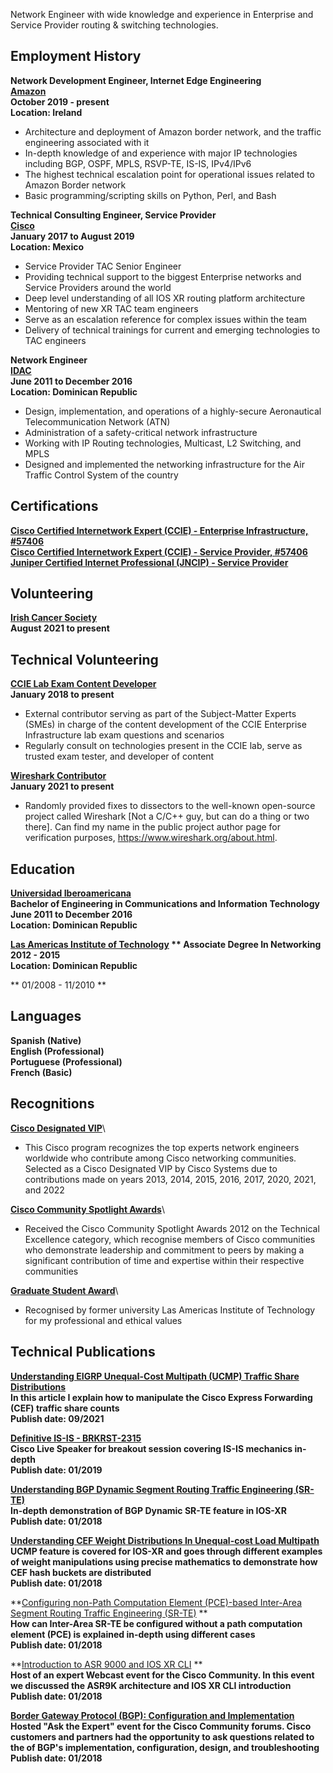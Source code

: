 Network Engineer with wide knowledge and experience in Enterprise and Service Provider routing & switching technologies.

## Employment History

**Network Development Engineer, Internet Edge Engineering**\
**[Amazon](https://aws.amazon.com/)**\
**October 2019 - present**\
**Location: Ireland**

* Architecture and deployment of Amazon border network, and the traffic engineering associated with it
* In-depth knowledge of and experience with major IP technologies including BGP, OSPF, MPLS, RSVP-TE, IS-IS, IPv4/IPv6
* The highest technical escalation point for operational issues related to Amazon Border network
* Basic programming/scripting skills on Python, Perl, and Bash

**Technical Consulting Engineer, Service Provider**\
**[Cisco](cisco.com/)**\
**January 2017 to August 2019**\
**Location: Mexico**

* Service Provider TAC Senior Engineer
* Providing technical support to the biggest Enterprise networks and Service Providers around the world
* Deep level understanding of all IOS XR routing platform architecture
* Mentoring of new XR TAC team engineers
* Serve as an escalation reference for complex issues within the team
* Delivery of technical trainings for current and emerging technologies to TAC engineers

**Network Engineer**\
**[IDAC](https://www.idac.gob.do/)**\
**June 2011 to December 2016**\
**Location: Dominican Republic**

* Design, implementation, and operations of a highly-secure Aeronautical Telecommunication Network (ATN)
* Administration of a safety-critical network infrastructure
* Working with IP Routing technologies, Multicast, L2 Switching, and MPLS
* Designed and implemented the networking infrastructure for the Air Traffic Control System of the country

## Certifications

**[Cisco Certified Internetwork Expert (CCIE) - Enterprise Infrastructure, #57406](https://www.cisco.com/c/en/us/training-events/training-certifications/certifications/expert.html)**\
**[Cisco Certified Internetwork Expert (CCIE) - Service Provider, #57406](https://www.cisco.com/c/en/us/training-events/training-certifications/certifications/expert.html)**\
**[Juniper Certified Internet Professional (JNCIP) - Service Provider](https://www.juniper.net/us/en/training/certification/tracks/service-provider-routing-switching/jncip-sp.html)**

## Volunteering

**[Irish Cancer Society](https://https://www.cancer.ie/)**\
**August 2021 to present**

## Technical Volunteering

**[CCIE Lab Exam Content Developer](https://learningnetwork.cisco.com/s/article/sme-recruitment-program-overview/)**\
**January 2018 to present**
* External contributor serving as part of the Subject-Matter Experts (SMEs) in charge of the content development of the CCIE Enterprise Infrastructure lab exam questions and scenarios
* Regularly consult on technologies present in the CCIE lab, serve as trusted exam tester, and developer of content

**[Wireshark Contributor](https://www.wireshark.org/about.html/)**\
**January 2021 to present**
* Randomly provided fixes to dissectors to the well-known open-source project called Wireshark [Not a C/C++ guy, but can do a thing or two there]. Can find my name in the public project author page for verification purposes, https://www.wireshark.org/about.html.

## Education

**[Universidad Iberoamericana](https://www.unibe.edu.do/)**\
**Bachelor of Engineering in Communications and Information Technology**\
**June 2011 to December 2016**\
**Location: Dominican Republic**

**[Las Americas Institute of Technology](https://itla.edu.do/) 
** Associate Degree In Networking**\
**2012 - 2015**\
**Location: Dominican Republic**

** 01/2008 - 11/2010 **

## Languages
**Spanish (Native)**\
**English (Professional)**\
**Portuguese (Professional)**\
**French (Basic)**

## Recognitions

**[Cisco Designated VIP](https://www.cisco.com/c/en/us/support/web/communities/vip.html)**\
* This Cisco program recognizes the top experts network engineers worldwide who contribute among Cisco networking communities. Selected as a Cisco Designated VIP by Cisco Systems due to contributions made on years 2013, 2014, 2015, 2016, 2017, 2020, 2021, and 2022

**[Cisco Community Spotlight Awards](https://learningnetwork.cisco.com/s/spotlight-awards)**\
* Received the Cisco Community Spotlight Awards 2012 on the Technical Excellence category, which recognise members of Cisco communities who demonstrate leadership and commitment to peers by making a significant contribution of time and expertise within their respective communities

**[Graduate Student Award](https://itla.edu.do/)**\
* Recognised by former university Las Americas Institute of Technology for my professional and ethical values

## Technical Publications

**[Understanding EIGRP Unequal-Cost Multipath (UCMP) Traffic Share Distributions](https://is.gd/gvpoTM)**\
**In this article I explain how to manipulate the Cisco Express Forwarding (CEF) traffic share counts**\
**Publish date: 09/2021**

**[Definitive IS-IS - BRKRST-2315](https://bit.ly/2ZDPTEu)**\
**Cisco Live Speaker for breakout session covering IS-IS mechanics in-depth**\
**Publish date: 01/2019**

**[Understanding BGP Dynamic Segment Routing Traffic Engineering (SR-TE)](https://bit.ly/2Q4MkqB)**\
**In-depth demonstration of BGP Dynamic SR-TE feature in IOS-XR**\
**Publish date: 01/2018**

**[Understanding CEF Weight Distributions In Unequal-cost Load Multipath](https://bit.ly/2PEsFIZ)**\
**UCMP feature is covered for IOS-XR and goes through different examples of weight manipulations using precise mathematics to demonstrate how CEF hash buckets are distributed**\
**Publish date: 01/2018**

**[Configuring non-Path Computation Element (PCE)-based Inter-Area Segment Routing Traffic Engineering (SR-TE)](https://bit.ly/2Rm01xM) **\
**How can Inter-Area SR-TE be configured without a path computation element (PCE) is explained in-depth using different cases**\
**Publish date: 01/2018**

**[Introduction to ASR 9000 and IOS XR CLI](https://bit.ly/2CutlvL) **\
**Host of an expert Webcast event for the Cisco Community. In this event we discussed the ASR9K architecture and IOS XR CLI introduction**\
**Publish date: 01/2018**

**[Border Gateway Protocol (BGP): Configuration and Implementation](https://bit.ly/2W5BrnB)**\
**Hosted "Ask the Expert" event for the Cisco Community forums. Cisco customers and partners had the opportunity to ask questions related to the of BGP's implementation, configuration, design, and troubleshooting**\
**Publish date: 01/2018**
